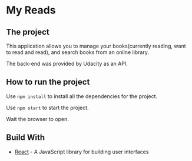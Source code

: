 # My Reads

## The project
This application allows you to manage your books(currently reading, want to read and read), and search books from an online library.

The back-end was provided by Udacity as an API.

## How to run the project
Use `npm install` to install all the dependencies for the project.

Use `npm start` to start the project.

Wait the browser to open.

## Build With
 - [React](https://en.reactjs.org/) - A JavaScript library for building user interfaces